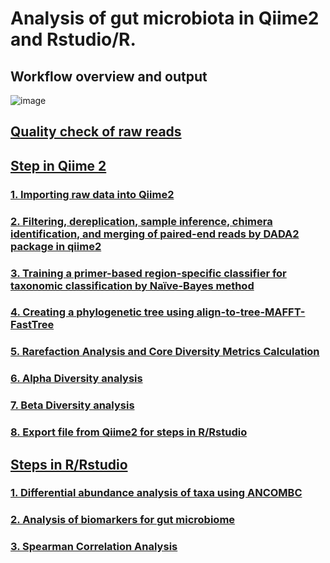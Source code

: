 # Analysis of gut microbiota in Qiime2 and Rstudio/R.

## Workflow overview and output
![image](https://github.com/user-attachments/assets/406d3dd4-50f6-4f06-85dd-5a6b694dd4c3)

## [Quality check of raw reads](https://github.com/thaocaoHPzbook/Goldfish-16S-rRNA-amplicon-data-analysis/blob/main/Quality_Check.md)

## [Step in Qiime 2](https://github.com/thaocaoHPzbook/Goldfish-16S-rRNA-amplicon-data-analysis/blob/main/Qiime2_steps.md)
### [1. Importing raw data into Qiime2](https://github.com/thaocaoHPzbook/Goldfish-16S-rRNA-amplicon-data-analysis/blob/main/Qiime_steps/1.%20Importing-raw-data-into-Qiime2.md)

### [2. Filtering, dereplication, sample inference, chimera identification, and merging of paired-end reads by DADA2 package in qiime2](https://github.com/thaocaoHPzbook/Goldfish-16S-rRNA-amplicon-data-analysis/blob/main/Qiime_steps/2.%20Filtering%2C%20dereplication%2C%20sample%20inference%2C%20chimera%20identification%2C%20and%20merging%20of%20paired-end%20reads%20by%20DADA2%20package%20in%20qiime2.md)

### [3. Training a primer-based region-specific classifier for taxonomic classification by Naïve-Bayes method](https://github.com/thaocaoHPzbook/Goldfish-16S-rRNA-amplicon-data-analysis/blob/main/Qiime_steps/3.%20Training%20a%20primer-based%20region-specific%20classifier%20for%20taxonomic%20classification%20by%20Na%C3%AFve-Bayes%20method%20(in%20Qiime2).md)

### [4. Creating a phylogenetic tree using align-to-tree-MAFFT-FastTree](https://github.com/thaocaoHPzbook/Goldfish-16S-rRNA-amplicon-data-analysis/blob/main/Qiime_steps/4.%20Creating%20a%20phylogenetic%20tree%20using%20align-to-tree-MAFFT-FastTree.md)

### [5.  Rarefaction Analysis and Core Diversity Metrics Calculation](https://github.com/thaocaoHPzbook/Goldfish-16S-rRNA-amplicon-data-analysis/blob/main/Qiime_steps/5.%20Rarefraction%20curve%20analysis.md)

### [6. Alpha Diversity analysis](https://github.com/thaocaoHPzbook/Goldfish-16S-rRNA-amplicon-data-analysis/blob/main/Qiime_steps/6.%20Alpha%20Diversity%20analysis.md) 

### [7. Beta Diversity analysis](https://github.com/thaocaoHPzbook/Goldfish-16S-rRNA-amplicon-data-analysis/blob/main/Qiime_steps/7.%20Beta%20Diversity%20analysis.md)

### [8. Export file from Qiime2 for steps in R/Rstudio](https://github.com/thaocaoHPzbook/Goldfish-16S-rRNA-amplicon-data-analysis/blob/main/Qiime_steps/8.%20Export%20file%20from%20Qimme2%20for%20R%20steps.md)


## [Steps in R/Rstudio](https://github.com/thaocaoHPzbook/Goldfish-16S-rRNA-amplicon-data-analysis/blob/main/R_steps/R_step.md)
### [1. Differential abundance analysis of taxa using ANCOMBC](https://github.com/thaocaoHPzbook/Goldfish-16S-rRNA-amplicon-data-analysis/blob/main/R_steps/1.%20Differential%20abundance%20analysis%20of%20taxa%20by%20ANCOMBC.md)

### [2. Analysis of biomarkers for gut microbiome](https://github.com/thaocaoHPzbook/Goldfish-16S-rRNA-amplicon-data-analysis/blob/main/R_steps/2.%20Analysis%20of%20biomarkers%20for%20gut%20microbiome.md)

### [3. Spearman Correlation Analysis](https://github.com/thaocaoHPzbook/Goldfish-16S-rRNA-amplicon-data-analysis/blob/main/R_steps/3.%20Spearman%20correlation%20analysis.md)
